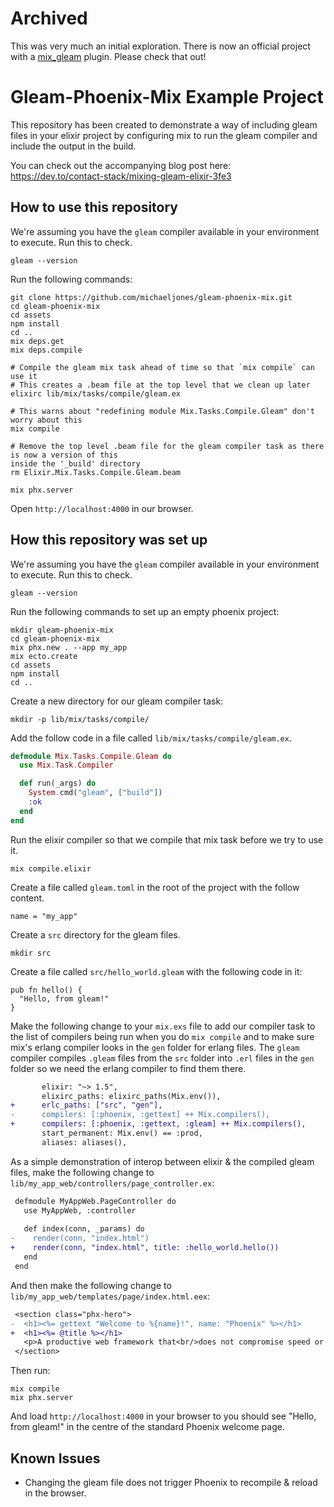 
# Archived

This was very much an initial exploration. There is now an official project with a
[mix_gleam](https://github.com/gleam-lang/mix_gleam/) plugin. Please check that out!

# Gleam-Phoenix-Mix Example Project

This repository has been created to demonstrate a way of including gleam files in your elixir
project by configuring mix to run the gleam compiler and include the output in the build.

You can check out the accompanying blog post here: https://dev.to/contact-stack/mixing-gleam-elixir-3fe3

## How to use this repository

We're assuming you have the `gleam` compiler available in your environment to execute. Run this to
check.
```
gleam --version
```

Run the following commands:
```
git clone https://github.com/michaeljones/gleam-phoenix-mix.git
cd gleam-phoenix-mix
cd assets
npm install
cd ..
mix deps.get
mix deps.compile

# Compile the gleam mix task ahead of time so that `mix compile` can use it
# This creates a .beam file at the top level that we clean up later
elixirc lib/mix/tasks/compile/gleam.ex

# This warns about "redefining module Mix.Tasks.Compile.Gleam" don't worry about this
mix compile

# Remove the top level .beam file for the gleam compiler task as there is now a version of this
inside the '_build' directory
rm Elixir.Mix.Tasks.Compile.Gleam.beam

mix phx.server
```

Open `http://localhost:4000` in our browser.

## How this repository was set up

We're assuming you have the `gleam` compiler available in your environment to execute. Run this to
check.
```
gleam --version
```

Run the following commands to set up an empty phoenix project:
```
mkdir gleam-phoenix-mix
cd gleam-phoenix-mix
mix phx.new . --app my_app
mix ecto.create
cd assets 
npm install
cd ..
```

Create a new directory for our gleam compiler task:
```
mkdir -p lib/mix/tasks/compile/
```

Add the follow code in a file called `lib/mix/tasks/compile/gleam.ex`.
```elixir
defmodule Mix.Tasks.Compile.Gleam do
  use Mix.Task.Compiler

  def run(_args) do
    System.cmd("gleam", ["build"])
    :ok
  end
end
```

Run the elixir compiler so that we compile that mix task before we try to use it.
```
mix compile.elixir
```

Create a file called `gleam.toml` in the root of the project with the follow content.
```
name = "my_app"
```

Create a `src` directory for the gleam files.
```
mkdir src
```

Create a file called `src/hello_world.gleam` with the following code in it:
```
pub fn hello() {
  "Hello, from gleam!"
}
```

Make the following change to your `mix.exs` file to add our compiler task to the list of compilers
being run when you do `mix compile` and to make sure mix's erlang compiler looks in the `gen` folder
for erlang files. The `gleam` compiler compiles `.gleam` files from the `src` folder into `.erl`
files in the `gen` folder so we need the erlang compiler to find them there.
```diff
       elixir: "~> 1.5",
       elixirc_paths: elixirc_paths(Mix.env()),
+      erlc_paths: ["src", "gen"],
-      compilers: [:phoenix, :gettext] ++ Mix.compilers(),
+      compilers: [:phoenix, :gettext, :gleam] ++ Mix.compilers(),
       start_permanent: Mix.env() == :prod,
       aliases: aliases(),
```

As a simple demonstration of interop between elixir & the compiled gleam files, make the following
change to `lib/my_app_web/controllers/page_controller.ex`:
```diff
 defmodule MyAppWeb.PageController do
   use MyAppWeb, :controller
 
   def index(conn, _params) do
-    render(conn, "index.html")
+    render(conn, "index.html", title: :hello_world.hello())
   end
 end
```

And then make the following change to `lib/my_app_web/templates/page/index.html.eex`:
```diff
 <section class="phx-hero">
-  <h1><%= gettext "Welcome to %{name}!", name: "Phoenix" %></h1>
+  <h1><%= @title %></h1>
   <p>A productive web framework that<br/>does not compromise speed or maintainability.</p>
 </section>
```

Then run:
```
mix compile
mix phx.server
```

And load `http://localhost:4000` in your browser to you should see "Hello, from gleam!" in the
centre of the standard Phoenix welcome page.

## Known Issues

- Changing the gleam file does not trigger Phoenix to recompile & reload in the browser.
